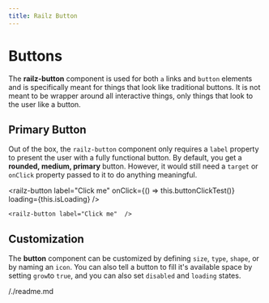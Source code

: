 ```yaml
---
title: Railz Button
---
```


# Buttons

The **railz-button** component is used for both `a` links and `button` elements and is specifically meant for things that look like
traditional buttons. It is not meant to be wrapper around all interactive things, only things that look to the user like a button.

## Primary Button

Out of the box, the `railz-button` component only requires a `label` property to present the user with a fully functional button. By default,
you get a **rounded, medium, primary** button. However, it would still need a `target` or `onClick` property passed to it to do
anything meaningful.

<railz-button label="Click me" onClick={() => this.buttonClickTest()} loading={this.isLoading} />

```
<railz-button label="Click me"  />
```

## Customization

The **button** component can be customized by defining `size`, `type`, `shape`, or by naming an `icon`. You can
also tell a button to fill it's available space by setting `grow`to `true`, and you can also set `disabled` and `loading`
states.

/./readme.md
